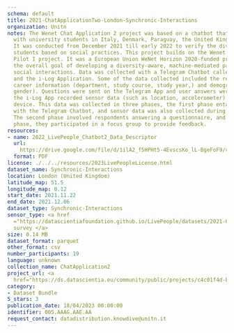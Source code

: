 ```yaml
---
schema: default
title: 2021-ChatApplicationTwo-London-Synchronic-Interactions
organization: Unitn
notes: The Wenet Chat Application 2 project was based on a chatbot that interacted
  with university students in Italy, Denmark, Paraguay, the United Kingdom, and Mongolia.
  It was conducted from December 2021 till early 2022 to verify the diversity among
  students based on social practices. This project builds on the Wenet Chat Application
  Pilot I project. It was a European Union WeNet Horizon 2020-funded project with
  the overall goal of developing a diversity-aware, machine-mediated paradigm for
  social interactions. Data was collected with a Telegram Chatbot called Ask4help
  and the i-Log Application. Some of the data collected included the respondent's
  career information (department, study course, study year,) and demographics (age,
  gender). Questions were sent on the Telegram App and user answers were recorded,
  the i-Log App recorded sensor data (such as location, accelerometer) from the user
  device. This data was collected in three phases, the first phase entailed interacting
  with the Telegram Chatbot, and sensor data was also collected during this phase.
  The second phase involved respondents answering a questionnaire, and in the third
  phase, they participated in a focus group to provide feedback.
resources:
- name: 2022_LivePeople_Chatbot2_Data_Descriptor
  url: 
    https://drive.google.com/file/d/1ilA2_f5HPHt5-4EvscsKo_lL-BgeFoF9/view?usp=sharing
  format: PDF
license: ./../../resources/2023LivePeopleLicense.html
dataset_name: Synchronic-Interactions
location: London (United Kingdom)
latitude_map: 51.5
longitude_map: 0.12
start_date: 2021.11.22
end_date: 2021.12.06
dataset_type: Synchronic-Interactions
sensor_type: <a href 
  ="https://datascientiafoundation.github.io/LivePeople/datasets/2021-CH2-London-Questionnaire%20Exit%20Survey/">Exit
  survey </a>
size: 0.14 MB
dataset_format: parquet
other_format: csv
number_participants: 19
language: unknown
collection_name: ChatApplication2
project_url: <a 
  href="https://ds.datascientia.eu/community/public/projects/c4c01f4d-bc9a-42b7-8f8e-88b037a9e161">https://ds.datascientia.eu/community/public/projects/c4c01f4d-bc9a-42b7-8f8e-88b037a9e161</a>
category:
- Dataset Bundle
5_stars: 3
publication_date: 18/04/2023 00:00:00
identifier: 005.AAAG.AAE.AA
request_contact: datadistribution.knowdive@unitn.it
---
```


